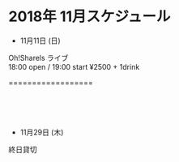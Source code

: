 # 2018年 11月スケジュール

- 11月11日 (日)

Oh!Sharels ライブ                
       18:00 open / 19:00 start    ¥2500 + 1drink

==================

<br/>
<br/>
<br/>

- 11月29日 (木)

終日貸切

